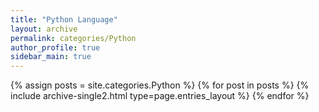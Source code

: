 ```yaml
---
title: "Python Language"
layout: archive
permalink: categories/Python
author_profile: true
sidebar_main: true
---
```


{% assign posts = site.categories.Python %}
{% for post in posts %} {% include archive-single2.html type=page.entries_layout %} {% endfor %}
